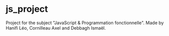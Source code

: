 # js_project
Project for the subject "JavaScript &amp; Programmation fonctionnelle". Made by Hanifi Léo, Cornilleau Axel and Debbagh Ismaël.
